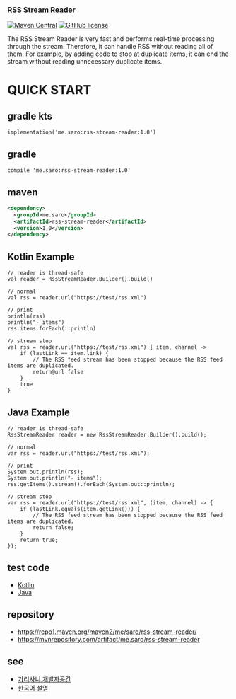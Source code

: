 ### RSS Stream Reader
[![Maven Central](https://maven-badges.herokuapp.com/maven-central/me.saro/rss-stream-reader/badge.svg)](https://maven-badges.herokuapp.com/maven-central/me.saro/rss-stream-reader)
[![GitHub license](https://img.shields.io/github/license/saro-lab/rss-stream-reader.svg)](https://github.com/saro-lab/rss-stream-reader/blob/master/LICENSE)

The RSS Stream Reader is very fast and performs real-time processing through the stream. Therefore, it can handle RSS without reading all of them. For example, by adding code to stop at duplicate items, it can end the stream without reading unnecessary duplicate items.

# QUICK START

## gradle kts
```
implementation('me.saro:rss-stream-reader:1.0')
```

## gradle
```
compile 'me.saro:rss-stream-reader:1.0'
```

## maven
``` xml
<dependency>
  <groupId>me.saro</groupId>
  <artifactId>rss-stream-reader</artifactId>
  <version>1.0</version>
</dependency>
```

## Kotlin Example
```
// reader is thread-safe
val reader = RssStreamReader.Builder().build()
```
```
// normal
val rss = reader.url("https://test/rss.xml")

// print
println(rss)
println("- items")
rss.items.forEach(::println)
```
```
// stream stop
val rss = reader.url("https://test/rss.xml") { item, channel ->
    if (lastLink == item.link) {
        // The RSS feed stream has been stopped because the RSS feed items are duplicated.
        return@url false
    }
    true
}
```

## Java Example
```
// reader is thread-safe
RssStreamReader reader = new RssStreamReader.Builder().build();
```
```
// normal
var rss = reader.url("https://test/rss.xml");

// print
System.out.println(rss);
System.out.println("- items");
rss.getItems().stream().forEach(System.out::println);
```
```
// stream stop
var rss = reader.url("https://test/rss.xml", (item, channel) -> {
    if (lastLink.equals(item.getLink())) {
        // The RSS feed stream has been stopped because the RSS feed items are duplicated.
        return false;
    }
    return true;
});
```

## test code
- [Kotlin](https://github.com/saro-lab/rss-stream-reader/blob/master/src/test/kotlin/me/saro/rss/ktest/RssStreamReaderTest.kt)
- [Java](https://github.com/saro-lab/rss-stream-reader/blob/master/src/test/java/me/saro/rss/jtest/RssStreamReaderTest.java) 

## repository
- https://repo1.maven.org/maven2/me/saro/rss-stream-reader/
- https://mvnrepository.com/artifact/me.saro/rss-stream-reader

## see
- [가리사니 개발자공간](https://gs.saro.me)
- [한국어 설명](https://gs.saro.me/lab?topicId=426)

